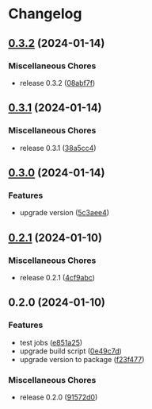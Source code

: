 # Changelog

## [0.3.2](https://github.com/JonDotsoy/accion/compare/accion-v0.3.1...accion-v0.3.2) (2024-01-14)


### Miscellaneous Chores

* release 0.3.2 ([08abf7f](https://github.com/JonDotsoy/accion/commit/08abf7f20827e555394ba7aeda208b9256f00b0c))

## [0.3.1](https://github.com/JonDotsoy/accion/compare/accion-v0.3.0...accion-v0.3.1) (2024-01-14)


### Miscellaneous Chores

* release 0.3.1 ([38a5cc4](https://github.com/JonDotsoy/accion/commit/38a5cc43c66250d490b6bec671e3082e4fa28c95))

## [0.3.0](https://github.com/JonDotsoy/accion/compare/accion-v0.2.1...accion-v0.3.0) (2024-01-14)


### Features

* upgrade version ([5c3aee4](https://github.com/JonDotsoy/accion/commit/5c3aee4ee5c891a4ca8fde490239b16966c12f3c))

## [0.2.1](https://github.com/JonDotsoy/accion/compare/accion-v0.2.0...accion-v0.2.1) (2024-01-10)


### Miscellaneous Chores

* release 0.2.1 ([4cf9abc](https://github.com/JonDotsoy/accion/commit/4cf9abcd317f3427f2b562e25c67a6a61f904be3))

## 0.2.0 (2024-01-10)


### Features

* test jobs ([e851a25](https://github.com/JonDotsoy/accion/commit/e851a25c42f5a9a28257b4a73f2daa02ece3181f))
* upgrade build script ([0e49c7d](https://github.com/JonDotsoy/accion/commit/0e49c7d2ef919e9a439117c51a8e9d47a2e4bd59))
* upgrade version to package ([f23f477](https://github.com/JonDotsoy/accion/commit/f23f477c4ca30a0f333b7fae0bb884305a8862c8))


### Miscellaneous Chores

* release 0.2.0 ([91572d0](https://github.com/JonDotsoy/accion/commit/91572d00ebd4cbebbabb8dc6b17becf0925cfa3d))
